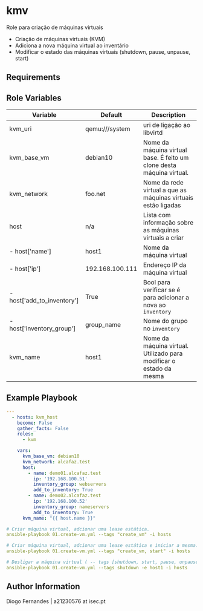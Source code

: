 kmv
=========

Role para criação de máquinas virtuais

+ Criação de máquinas virtuais (KVM)
+ Adiciona a nova máquina virtual ao inventário
+ Modificar o estado das máquinas virtuais (shutdown, pause, unpause, start)


Requirements
------------



Role Variables
--------------

| Variable                   | Default         | Description                                                           |
|----------------------------|-----------------|-----------------------------------------------------------------------|
| kvm_uri                    | qemu:///system  | uri de ligação ao libvirtd                                            |
| kvm_base_vm                | debian10        | Nome da máquina virtual base. É feito um clone desta máquina virtual. |
| kvm_network                | foo.net         | Nome da rede virtual a que as máquinas virtuais estão ligadas         |
| host                       | n/a             | Lista com informação sobre as máquinas virtuais a criar               |
| - host['name']             | host1           | Nome da máquina virtual                                               |
| - host['ip']               | 192.168.100.111 | Endereço IP da máquina virtual                                        |
| - host['add_to_inventory'] | True            | Bool para verificar se é para adicionar a nova ao `inventory`         |
| - host['inventory_group']  | group_name      | Nome do grupo no `inventory`                                          |
| kvm_name                   | host1           | Nome da máquina virtual. Utilizado para modificar o estado da mesma   |


Example Playbook
----------------

```yaml
---
  - hosts: kvm_host
    become: False
    gather_facts: False
    roles:
      - kvm

    vars:
      kvm_base_vm: debian10
      kvm_network: alcafaz.test
      host:
        - name: demo01.alcafaz.test
          ip: '192.168.100.51'
          inventory_group: webservers
          add_to_inventory: True
        - name: demo02.alcafaz.test
          ip: '192.168.100.52'
          inventory_group: nameservers
          add_to_inventory: True    
      kvm_name: "{{ host.name }}"
```

```yaml
# Criar máquina virtual, adcionar uma lease estática.
ansible-playbook 01.create-vm.yml --tags "create_vm" -i hosts

# Criar máquina virtual, adcionar uma lease estática e iniciar a mesma.
ansible-playbook 01.create-vm.yml --tags "create_vm, start" -i hosts

# Desligar a máquina virtual ( -- tags [shutdown, start, pause, unpause] )
ansible-playbook 01.create-vm.yml --tags shutdown -e host1 -i hosts
```


Author Information
------------------

Diogo Fernandes | a21230576 at isec.pt
